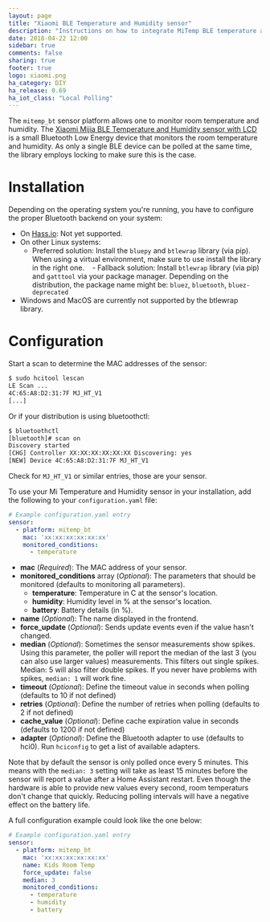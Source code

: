 ```yaml
---
layout: page
title: "Xiaomi BLE Temperature and Humidity sensor"
description: "Instructions on how to integrate MiTemp BLE temperature and humidity sensor with Home Assistant."
date: 2018-04-22 12:00
sidebar: true
comments: false
sharing: true
footer: true
logo: xiaomi.png
ha_category: DIY
ha_release: 0.69
ha_iot_class: "Local Polling"
---
```


The `mitemp_bt` sensor platform allows one to monitor room temperature and humidity. The [Xiaomi Mijia BLE Temperature and Humidity sensor with LCD](https://www.amazon.com/Temperature-Humidity-Xiaomi-Bluetooth-Screen-Remote/dp/B079L6N6PC) is a small Bluetooth Low Energy device that monitors the room temperature and humidity. As only a single BLE device can be polled at the same time, the library employs locking to make sure this is the case.

# Installation
Depending on the operating system you're running, you have to configure the proper Bluetooth backend on your system:

- On [Hass.io](/hassio/installation/): Not yet supported.
- On other Linux systems:
    - Preferred solution: Install the `bluepy` and `btlewrap` library (via pip). When using a virtual environment, make sure to use install the library in the right one.
    - Fallback solution: Install `btlewrap` library (via pip) and `gatttool` via your package manager. Depending on the distribution, the package name might be: `bluez`, `bluetooth`, `bluez-deprecated`
- Windows and MacOS are currently not supported by the btlewrap library.

# Configuration
Start a scan to determine the MAC addresses of the sensor:

```bash
$ sudo hcitool lescan
LE Scan ...
4C:65:A8:D2:31:7F MJ_HT_V1
[...]
```

Or if your distribution is using bluetoothctl:

```bash
$ bluetoothctl
[bluetooth]# scan on
Discovery started
[CHG] Controller XX:XX:XX:XX:XX:XX Discovering: yes
[NEW] Device 4C:65:A8:D2:31:7F MJ_HT_V1

```


Check for `MJ_HT_V1` or similar entries, those are your sensor.

To use your Mi Temperature and Humidity sensor in your installation, add the following to your `configuration.yaml` file:

```yaml
# Example configuration.yaml entry
sensor:
  - platform: mitemp_bt
    mac: 'xx:xx:xx:xx:xx:xx'
    monitored_conditions:
      - temperature
```

- **mac** (*Required*): The MAC address of your sensor.
- **monitored_conditions** array (*Optional*): The parameters that should be monitored (defaults to monitoring all parameters).
  - **temperature**: Temperature in C at the sensor's location.
  - **humidity**: Humidity level in % at the sensor's location.
  - **battery**: Battery details (in %).
- **name** (*Optional*): The name displayed in the frontend.
- **force_update** (*Optional*): Sends update events even if the value hasn't changed.
- **median** (*Optional*): Sometimes the sensor measurements show spikes. Using this parameter, the poller will report the median of the last 3 (you can also use larger values) measurements. This filters out single spikes. Median: 5 will also filter double spikes. If you never have problems with spikes, `median: 1` will work fine.
- **timeout** (*Optional*): Define the timeout value in seconds when polling (defaults to 10 if not defined)
- **retries** (*Optional*): Define the number of retries when polling (defaults to 2 if not defined)
- **cache_value** (*Optional*): Define cache expiration value in seconds (defaults to 1200 if not defined)
- **adapter** (*Optional*): Define the Bluetooth adapter to use (defaults to hci0). Run `hciconfig` to get a list of available adapters.

Note that by default the sensor is only polled once every 5 minutes. This means with the `median: 3` setting will take as least 15 minutes before the sensor will report a value after a Home Assistant restart. Even though the hardware is able to provide new values every second, room temperaturs don't change that quickly.
Reducing polling intervals will have a negative effect on the battery life.

A full configuration example could look like the one below:

```yaml
# Example configuration.yaml entry
sensor:
  - platform: mitemp_bt
    mac: 'xx:xx:xx:xx:xx:xx'
    name: Kids Room Temp
    force_update: false
    median: 3
    monitored_conditions:
      - temperature
      - humidity
      - battery
```

